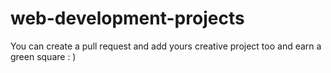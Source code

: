 # web-development-projects

You can create a pull request and add yours creative project too and earn a green square : )
